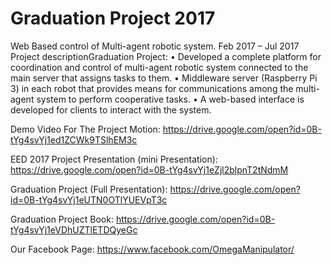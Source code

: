 # Graduation Project 2017
Web Based control of Multi-agent robotic system.
Feb 2017 – Jul 2017
Project descriptionGraduation Project:
• Developed a complete platform for coordination and control of multi-agent robotic system connected to the main server that assigns tasks to them.
• Middleware server (Raspberry Pi 3) in each robot that provides means for communications among the multi-agent system to perform cooperative tasks.
• A web-based interface is developed for clients to interact with the system.


Demo Video For The Project Motion: https://drive.google.com/open?id=0B-tYg4svYj1ed1ZCWk9TSlhEM3c

EED 2017 Project Presentation (mini Presentation): https://drive.google.com/open?id=0B-tYg4svYj1eZjl2blpnT2tNdmM

Graduation Project (Full Presentation): https://drive.google.com/open?id=0B-tYg4svYj1eUTN0OTlYUEVpT3c

Graduation Project Book: https://drive.google.com/open?id=0B-tYg4svYj1eVDhUZTlETDQyeGc

Our Facebook Page: https://www.facebook.com/OmegaManipulator/
